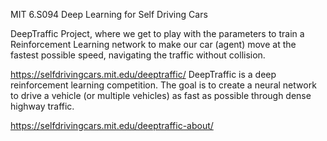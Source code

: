 MIT 6.S094 Deep Learning for Self Driving Cars

DeepTraffic Project, where we get to play with the parameters to train a Reinforcement 
Learning network to make our car (agent) move at the fastest possible speed, navigating 
the traffic without collision.

https://selfdrivingcars.mit.edu/deeptraffic/
DeepTraffic is a deep reinforcement learning competition. The goal is to create a
 neural network to drive a vehicle (or multiple vehicles) as fast as possible through 
dense highway traffic.

https://selfdrivingcars.mit.edu/deeptraffic-about/
